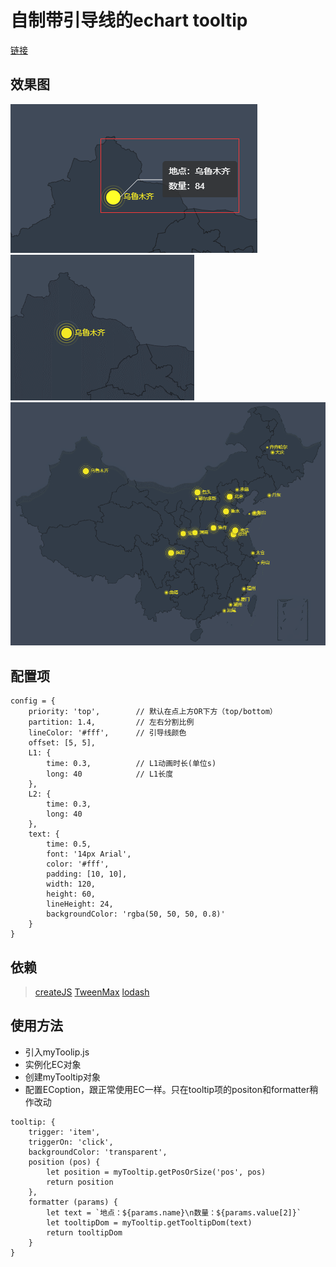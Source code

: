 # 自制带引导线的echart tooltip
[链接](https://mying666.github.io/myEcTooltip/index)

## 效果图
![image](./images/1.png)![image](./images/border.gif)
![image](./images/GIF.gif)

## 配置项

``` 配置项
config = {
    priority: 'top',        // 默认在点上方OR下方（top/bottom）
    partition: 1.4,         // 左右分割比例
    lineColor: '#fff',      // 引导线颜色
    offset: [5, 5],
    L1: {
        time: 0.3,          // L1动画时长(单位s)
        long: 40            // L1长度
    },
    L2: {
        time: 0.3,
        long: 40
    },
    text: {
        time: 0.5,
        font: '14px Arial',
        color: '#fff',
        padding: [10, 10],
        width: 120,
        height: 60,
        lineHeight: 24,
        backgroundColor: 'rgba(50, 50, 50, 0.8)'
    }
}
```
## 依赖
> [createJS](https://code.createjs.com/1.0.0/easeljs.min.js)
[TweenMax](https://cdnjs.cloudflare.com/ajax/libs/gsap/2.0.1/TweenMax.min.js)
[lodash](https://cdn.bootcss.com/lodash.js/4.17.11/lodash.min.js)

## 使用方法
* 引入myToolip.js
* 实例化EC对象
* 创建myTooltip对象 
* 配置ECoption，跟正常使用EC一样。只在tooltip项的positon和formatter稍作改动
```
tooltip: {
    trigger: 'item',
    triggerOn: 'click',
    backgroundColor: 'transparent',
    position (pos) {
        let position = myTooltip.getPosOrSize('pos', pos)
        return position
    },
    formatter (params) {
        let text = `地点：${params.name}\n数量：${params.value[2]}`
        let tooltipDom = myTooltip.getTooltipDom(text)
        return tooltipDom
    }
}
```
